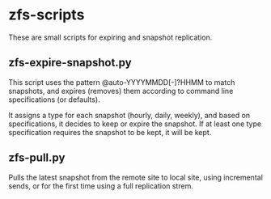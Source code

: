# zfs-scripts

These are small scripts for expiring and snapshot replication.

## zfs-expire-snapshot.py

This script uses the pattern @auto-YYYYMMDD[-]?HHMM to match snapshots, and expires (removes) them according to
command line specifications (or defaults).

It assigns a type for each snapshot (hourly, daily, weekly), and based on specifications, it decides to keep or
expire the snapshot. If at least one type specification requires the snapshot to be kept, it will be kept.

## zfs-pull.py

Pulls the latest snapshot from the remote site to local site, using incremental sends, or for the first time using a
full replication strem.
